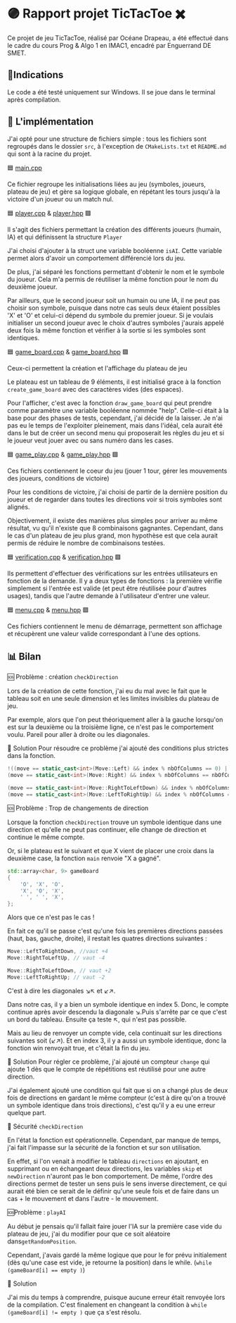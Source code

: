 # 🟣 Rapport projet TicTacToe ✖️

Ce projet de jeu TicTacToe, réalisé par Océane Drapeau, a été effectué dans le cadre du cours Prog & Algo 1 en IMAC1, encadré par Enguerrand DE SMET.

## 🚨Indications

Le code a été testé uniquement sur Windows. Il se joue dans le terminal après compilation.

## 📝 L'implémentation

J'ai opté pour une structure de fichiers simple : tous les fichiers sont regroupés dans le dossier `src`, à l'exception de `CMakeLists.txt` et `README.md` qui sont  à la racine du projet.

🟦 [main.cpp](./src/main.cpp)

Ce fichier regroupe les initialisations liées au jeu (symboles, joueurs, plateau de jeu) et gère sa logique globale, en répétant les tours jusqu'à la victoire d'un joueur ou un match nul.

🟦 [player.cpp](./src/player.cpp) & [player.hpp](./src/player.hpp) 🟪

Il s'agit des fichiers permettant la création des différents joueurs (humain, IA) et qui définissent la structure `Player`

J'ai choisi d'ajouter à la struct une variable booléenne `isAI`. Cette variable permet alors d'avoir un comportement différencié lors du jeu.

De plus, j'ai séparé les fonctions permettant d'obtenir le nom et le symbole du joueur. Cela m'a permis de réutiliser la même fonction pour le nom du deuxième joueur.

Par ailleurs, que le second joueur soit un humain ou une IA, il ne peut pas choisir son symbole, puisque dans notre cas seuls deux étaient possibles 'X' et 'O' et celui-ci dépend du symbole du premier joueur. Si je voulais initialiser un second joueur avec le choix d'autres symboles j'aurais appelé deux fois la même fonction et vérifier à la sortie si les symboles sont identiques.

🟦 [game_board.cpp](./src/game_board.cpp) & [game_board.hpp](./src/game_board.hpp) 🟪

Ceux-ci permettent la création et l'affichage du plateau de jeu

Le plateau est un tableau de 9 éléments, il est initialisé grace à la fonction `create_game_board` avec des caractères vides (des espaces). 

Pour l'afficher, c'est avec la fonction `draw_game_board` qui peut prendre comme paramètre une variable booléenne nommée "help". Celle-ci était à la base pour des phases de tests, cependant, j'ai décidé de la laisser. Je n'ai pas eu le temps de l'exploiter pleinement, mais dans l'idéal, cela aurait été dans le but de créer un second menu qui proposerait les règles du jeu et si le joueur veut jouer avec ou sans numéro dans les cases.

🟦 [game_play.cpp](./src/game_play.cpp) & [game_play.hpp](./src/game_play.hpp) 🟪

Ces fichiers contiennent le coeur du jeu (jouer 1 tour, gérer les mouvements des joueurs, conditions de victoire)

Pour les conditions de victoire, j'ai choisi de partir de la dernière position du joueur et de regarder dans toutes les directions voir si trois symboles sont alignés.

Objectivement, il existe des manières plus simples pour arriver au même résultat, vu qu'il n'existe que 8 combinaisons gagnantes. Cependant, dans le cas d'un plateau de jeu plus grand, mon hypothèse est que cela aurait permis de réduire le nombre de combinaisons testées.

🟦 [verification.cpp](./src/verification.cpp) & [verification.hpp](./src/verfication.hpp) 🟪

Ils permettent d'effectuer des vérifications sur les entrées utilisateurs en fonction de la demande. Il y a deux types de fonctions : la première vérifie simplement si l'entrée est valide (et peut être réutilisée pour d'autres usages), tandis que l'autre demande à l'utilisateur d'entrer une valeur.

🟦 [menu.cpp](./src/menu.cpp) & [menu.hpp](./src/menu.hpp) 🟪

Ces fichiers contiennent le menu de démarrage, permettent son affichage et récupèrent une valeur valide correspondant à l'une des options.

## 📊 Bilan

🆘 Problème : création `checkDirection`

Lors de la création de cette fonction, j'ai eu du mal avec le fait que le tableau soit en une seule dimension et les limites invisibles du plateau de jeu.

Par exemple, alors que l'on peut théoriquement aller à la gauche lorsqu'on est sur la deuxième ou la troisième ligne, ce n'est pas le comportement voulu. Pareil pour aller à droite ou les diagonales.

🚁 Solution
Pour résoudre ce problème j'ai ajouté des conditions plus strictes dans la fonction.

```cpp
!((move == static_cast<int>(Move::Left) && index % nbOfColumns == 0) || 
(move == static_cast<int>(Move::Right) && index % nbOfColumns == nbOfColumns - 1) ||

(move == static_cast<int>(Move::RightToLeftDown) && index % nbOfColumns == 0) ||
(move == static_cast<int>(Move::LeftToRightUp) && index % nbOfColumns == nbOfColumns - 1))
```

🆘 Problème : Trop de changements de direction

Lorsque la fonction `checkDirection` trouve un symbole identique dans une direction et qu'elle ne peut pas continuer, elle change de direction et continue le même compte.

Or, si le plateau est le suivant et que X vient de placer une croix dans la deuxième case, la fonction `main` renvoie "X a gagné". 

```cpp
std::array<char, 9> gameBoard
{
    'O', 'X', 'O',
    'X', 'O', 'X',
    ' ', ' ', 'X',
};
```
Alors que ce n'est pas le cas !

En fait ce qu'il se passe c'est qu'une fois les premières directions passées (haut, bas, gauche, droite), il restait les quatres directions suivantes :

```cpp
Move::LeftToRightDown, //vaut +4
Move::RightToLeftUp, // vaut -4

Move::RightToLeftDown, // vaut +2
Move::LeftToRightUp; // vaut -2
```

C'est à dire les diagonales ↘↖ et ↙↗.

Dans notre cas, il y a bien un symbole identique en index 5. Donc, le compte continue après avoir descendu la diagonale ↘.Puis s'arrête par ce que c'est un bord du tableau. Ensuite ça teste ↖, qui n'est pas possible.

Mais au lieu de renvoyer un compte vide, cela continuait sur les directions suivantes soit (↙↗). Et en index 3, il y a aussi un symbole identique, donc la fonction win renvoyait true, et c'était la fin du jeu.

🚁 Solution
Pour régler ce problème, j'ai ajouté un compteur `change` qui ajoute 1 dès que le compte de répétitions est réutilisé pour une autre direction.

J'ai également ajouté une condition qui fait que si on a changé plus de deux fois de directions en gardant le même compteur (c'est à dire qu'on a trouvé un symbole identique dans trois directions), c'est qu'il y a eu une erreur quelque part.

🚨 Sécurité `checkDirection`

En l'état la fonction est opérationnelle. Cependant, par manque de temps, j'ai fait l'impasse sur la sécurité de la fonction et sur son utilisation.

En effet, si l'on venait à modifier le tableau `directions` en ajoutant, en supprimant ou en échangeant deux directions, les variables `skip` et `newDirection` n'auront pas le bon comportement. De même, l'ordre des directions permet de tester un sens puis le sens inverse directement, ce qui aurait été bien ce serait de le définir qu'une seule fois et de faire dans un cas + le mouvement et dans l'autre - le mouvement.

🆘Problème : `playAI`

Au début je pensais qu'il fallait faire jouer l'IA sur la première case vide du plateau de jeu, j'ai du modifier pour que ce soit aléatoire dans`getRandomPosition`.

Cependant, j'avais gardé la même logique que pour le for prévu initialement (dès qu'une case est vide, je retourne la position) dans le while. (`while (gameBoard[i] == empty )`)

🚁 Solution

J'ai mis du temps à comprendre, puisque aucune erreur était renvoyée lors de la compilation. C'est finalement en changeant la condition à `while (gameBoard[i] != empty )` que ça s'est résolu.